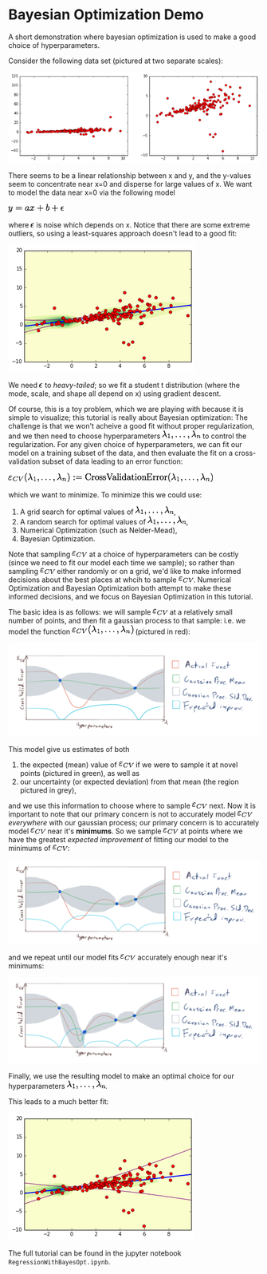 # Bayesian Optimization Demo
A short demonstration where bayesian optimization is used to make a good choice of hyperparameters.

Consider the following data set (pictured at two separate scales):

![Scatter Plot of Data](readme_imgs/data_scatter_plot.png)

There seems to be a linear relationship between x and y, and the y-values seem to concentrate near x=0 and disperse for large values of x.
We want to model the data near x=0 via the following model

![y=ax+b+\epsilon](latex_imgs/y=ax+b.png)

where ![\epsilon](latex_imgs/epsilon.png) is noise which depends on x.
Notice that there are some extreme outliers, so using a least-squares approach doesn't lead to a good fit:

![unregularized_fit](readme_imgs/unreg.png)

We need ![\epsilon](latex_imgs/epsilon.png) to *heavy-tailed*; so we fit a student t distribution (where the mode, scale, and shape all depend on x) using gradient descent.

Of course, this is a toy problem, which we are playing with because it is simple to visualize; this tutorial is really about Bayesian optimization:
The challenge is that we won't acheive a good fit without proper regularization, and we then need to choose hyperparameters ![\lambda_1,\dots,\lambda_n](latex_imgs/lambdas.png) to control the regularization. For any given choice of hyperparameters, we can fit our model on a training subset of the data, and then evaluate the fit on a cross-validation subset of data leading to an error function:

![\varepsilon_{CV}(\lambda_1,\dots,\lambda_n):=\textrm{CrossValidationError}(\lambda_1,\dots,\lambda_n)](latex_imgs/varepsdef.png)

which we want to minimize. To minimize this we could use:

1. A grid search for optimal values of ![\lambda_1,\dots,\lambda_n](latex_imgs/lambdas.png),
2. A random search for optimal values of ![\lambda_1,\dots,\lambda_n](latex_imgs/lambdas.png),
3. Numerical Optimization (such as Nelder-Mead),
4. Bayesian Optimization.

Note that sampling ![\varepsilon_{CV}](latex_imgs/varepsilon.png) at a choice of hyperparameters can be costly (since we need to fit our model each time we sample); so rather than sampling ![\varepsilon_{CV}](latex_imgs/varepsilon.png) either randomly or on a grid, we'd like to make informed decisions about the best places at whcih to sample ![\varepsilon_{CV}](latex_imgs/varepsilon.png). Numerical Optimization and Bayesian Optimization both attempt to make these informed decisions, and we focus on Bayesian Optimization in this tutorial.

The basic idea is as follows: we will sample ![\varepsilon_{CV}](latex_imgs/varepsilon.png) at a relatively small number of points, and then fit a gaussian process to that sample: i.e. we model the function ![\varepsilon_{CV}(\lambda_1,\dots,\lambda_n)](latex_imgs/varepsilonatlambdas.png) (pictured in red):

![Gaussian Process fit to two samples](readme_imgs/gp1.png)

This model give us estimates of both 

1. the expected (mean) value of ![\varepsilon_{CV}](latex_imgs/varepsilon.png) if we were to sample it at novel points (pictured in green), as well as
2.  our uncertainty (or expected deviation) from that mean (the region pictured in grey),

and we use this information to choose where to sample ![\varepsilon_{CV}](latex_imgs/varepsilon.png) next. Now it is important to note that our primary concern is not to accurately model ![\varepsilon_{CV}](latex_imgs/varepsilon.png) *everywhere* with our gaussian process; our primary concern is to accurately model ![\varepsilon_{CV}](latex_imgs/varepsilon.png) near it's **minimums**. So we sample ![\varepsilon_{CV}](latex_imgs/varepsilon.png) at points where we have the greatest *expected improvement* of fitting our model to the minimums of ![\varepsilon_{CV}](latex_imgs/varepsilon.png):

![Gaussian Process fit to three samples](readme_imgs/gp2.png)

and we repeat until our model fits ![\varepsilon_{CV}](latex_imgs/varepsilon.png) accurately enough near it's minimums:

![Gaussian Process fit to four samples](readme_imgs/gp3.png)

Finally, we use the resulting model to make an optimal choice for our hyperparameters ![\lambda_1,\dots,\lambda_n](latex_imgs/lambdas.png).

This leads to a much better fit:

![regularized_fit](readme_imgs/reg.png)

The full tutorial can be found in the jupyter notebook `RegressionWithBayesOpt.ipynb`.